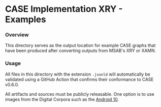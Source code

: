 # CASE Implementation XRY - Examples

### Overview

This directory serves as the output location for example CASE graphs that have been produced after converting outputs from MSAB's XRY or XAMN.

### Usage

All files in this directory with the extension `.jsonld` will automatically be validated using a GitHub Action that confirms their conformance to CASE v0.6.0. 

All artifacts and sources must be publicly releasable. One option is to use images from the Digital Corpora such as the [Android 10](https://digitalcorpora.org/corpora/cell-phones/android-10). 
